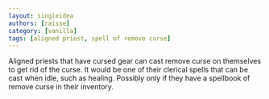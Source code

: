 ```yaml
---
layout: singleidea
authors: [raisse]
category: [vanilla]
tags: [aligned priest, spell of remove curse]
---
```

Aligned priests that have cursed gear can cast remove curse on themselves to get
rid of the curse. It would be one of their clerical spells that can be cast when
idle, such as healing. Possibly only if they have a spellbook of remove curse in
their inventory.

